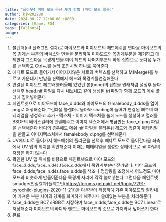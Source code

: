 ```yaml
---
title: "폴아웃4 미야 모드 목선 제거 방법 (마야 모드 활용)"
author: kjw202288
date: 2024-08-27 12:00:00 +0800
categories: [Game, FO4]
tags: [Fallout4]
image:
---
```


1. 블렌더(nif 플러그인 설치)로 마야모드와 미야모드의 헤드메쉬를 연다음 마야모드의 목 경계선 부분의 버텍스와 면들을 분리하여 미야모드의 목경계부분을 제거하고 대체한다 그런다음 목경계 면을 미야 헤드의 나머지부분의 하위 집합으로 둔다음 두개를 선택하고 Ctrl+J를 눌러 조인시켜 하나로 묶어준다
2. 에디트 모드로 들어가서 이어지지않은 서로의 버텍스를 선택하고 M(Merge)를 누르고 가운데서 만남을 선택해서 헤드와 목경계를연결해준다
3. 연결된 미야모드 헤드와 불러올때 있었던 본(bone)의 집합을 원래처럼 설정후 둘다 선택후 head.nif 파일로 다시 내보내고 같이 생성된 tri 파일과 함께 모드의 메쉬 폴더에 집어넣어준다 
4. 페인트넷으로 미야모드의 face_d.dds와 마야모드의 femalebody_d.dds를 열어 png로 저장해준다 그런다음 블렌더로돌아와 shading에 들어가 연결된 헤드의 매테리얼을 생성하고 추가 - 텍스쳐 - 이미지 텍스쳐를 눌러 노드를 생성하고 컬러를 BSDF의 베이스컬러에 연결해주고 이미지 텍스쳐에서 방금만든 face_d.png 파일을 선택해준다 바디의 경우에도 메쉬 nif 파일을 불러온뒤 헤드와 똑같이 매테리얼을 만들고 이미지텍스쳐에서 femalebody_d.png를 선택해준다
5. UV에디터로 들어가서 헤드메쉬의 폴리곤을 선택후 에디트 모드로 들어간다음 좌측에서 UV 맵의 위치를 확인해준다 이때는 매테리얼을 생성한 상태이므로 nif 파일의 저장은 하지 않는다
6. 확인한 UV 맵 위치를 바탕으로 페인트넷으로 마야 모드의 face_d.dds,face_n.dds,face_s.dds에서 목경계부분만 잘라낸다. 미야 모드의 face_d.dds,face_n.dds,face_s.dds를 색조나 명암등을 조정해서 어느정도 마야모드와 비슷하게 만들어준다음 목경계 자리에 각각 붙여넣는다 그런다음 페인트넷 smudge(번짐효과)플러그인(<https://forums.getpaint.net/topic/7291-pyrochild-plugins-2020-11-21/>)을 다운받아 적용하여 기존 미야모드와 잘라내어 가져온 부분 사이의 경계를 희미하게 해주거나 쓸데없는 부분을 처리해준다 
7. face_d.dds는 BC7 sRGB로 저장하며 face_n.dds,face_s.dds는 BC7 Linear로 저장해준다 미야모드의 바디와 핸드는 마야모드의 것으로 가져와서 덮어쓰기 한다
8. 완료